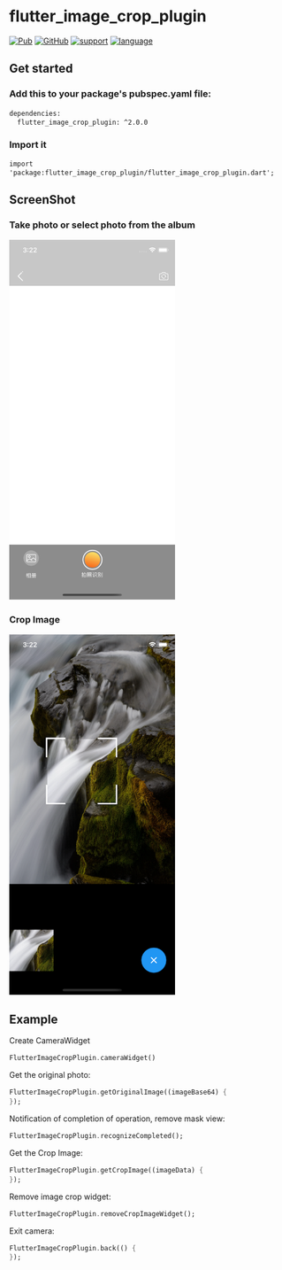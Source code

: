 # flutter_image_crop_plugin

[![Pub](https://img.shields.io/pub/v/flutter_image_crop_plugin)](https://pub.dev/packages/flutter_image_crop_plugin)
[![GitHub](https://img.shields.io/github/license/NingLi-iOSer/flutter_image_crop_plugin)](https://github.com/NingLi-iOSer/flutter_image_crop_plugin)
[![support](https://img.shields.io/badge/support-flutter%20%7C%20iOS-orange)](https://github.com/NingLi-iOSer/flutter_image_crop_plugin)
[![language](https://img.shields.io/badge/language-dart%20%7C%20swift-blue)](https://github.com/NingLi-iOSer/flutter_image_crop_plugin)

## Get started
### Add this to your package's pubspec.yaml file:
```
dependencies:
  flutter_image_crop_plugin: ^2.0.0
```

### Import it
```
import 'package:flutter_image_crop_plugin/flutter_image_crop_plugin.dart';
```

## ScreenShot
### Take photo or select photo from the album
<img src="https://github.com/NingLi-iOSer/flutter_image_crop_plugin/blob/master/select_image.png" width="300">

### Crop Image
<img src="https://github.com/NingLi-iOSer/flutter_image_crop_plugin/blob/master/crop_image.png" width="300">

## Example

Create CameraWidget
```dart
FlutterImageCropPlugin.cameraWidget()
```

Get the original photo:
```dart
FlutterImageCropPlugin.getOriginalImage((imageBase64) {
});
```

Notification of completion of operation, remove mask view:
```dart
FlutterImageCropPlugin.recognizeCompleted();
```

Get the Crop Image:
```dart
FlutterImageCropPlugin.getCropImage((imageData) {
});
```

Remove image crop widget:
```dart
FlutterImageCropPlugin.removeCropImageWidget();
```

Exit camera:
```dart
FlutterImageCropPlugin.back(() {
});
```

